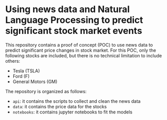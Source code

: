 # Using news data and Natural Language Processing to predict significant stock market events
This repository contains a proof of concept (POC) to use news data to predict significant price changes in stock market.
For this POC, only the following stocks are included, but there is no technical limitation to include others:     
- Tesla (TSLA)    
- Ford (F)     
- General Motors (GM)

The repository is organized as follows:    
- `api`: it contains the scripts to collect and clean the news data   
- `data`: it contains the price data for the stocks
- `notebooks`: it contains jupyter notebooks to fit the models
